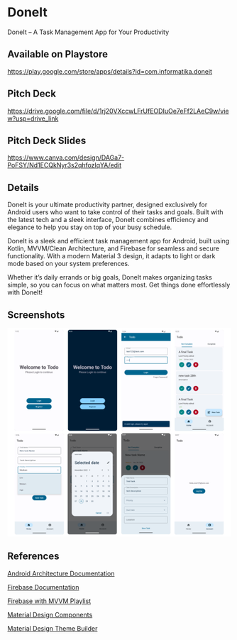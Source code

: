 # DoneIt

DoneIt – A Task Management App for Your Productivity

## Available on Playstore
https://play.google.com/store/apps/details?id=com.informatika.doneit

## Pitch Deck
https://drive.google.com/file/d/1rj20VXccwLFrUfEODIuOe7eFf2LAeC9w/view?usp=drive_link

## Pitch Deck Slides
https://www.canva.com/design/DAGa7-PoFSY/Nd1ECQkNyr3s2qhfozlqYA/edit

## Details

DoneIt is your ultimate productivity partner, designed exclusively for Android users who want to take control of their tasks and goals. Built with the latest tech and a sleek interface, DoneIt combines efficiency and elegance to help you stay on top of your busy schedule.

DoneIt is a sleek and efficient task management app for Android, built using Kotlin, MVVM/Clean Architecture, and Firebase for seamless and secure functionality. With a modern Material 3 design, it adapts to light or dark mode based on your system preferences.

Whether it’s daily errands or big goals, DoneIt makes organizing tasks simple, so you can focus on what matters most. Get things done effortlessly with DoneIt! 

## Screenshots

![Screenshots of the Todo application](images/todo-screenshots.png)

## References

[Android Architecture Documentation](https://developer.android.com/topic/architecture)

[Firebase Documentation](https://firebase.google.com/docs/android/setup)

[Firebase with MVVM Playlist](https://www.youtube.com/playlist?list=PLIIWAqaTrNlg7q0cfajkBj8OwG60qpBVL)

[Material Design Components](https://m3.material.io/components)

[Material Design Theme Builder](https://m3.material.io/theme-builder)
